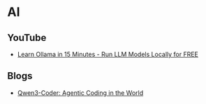 # AI
## YouTube
* [Learn Ollama in 15 Minutes - Run LLM Models Locally for FREE](https://www.youtube.com/watch?v=UtSSMs6ObqY)

## Blogs
* [Qwen3-Coder: Agentic Coding in the World](https://qwenlm.github.io/blog/qwen3-coder/)

